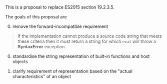 This is a proposal to replace ES2015 section 19.2.3.5.

The goals of this proposal are

0. remove the forward-incompatible requirement

> If the implementation cannot produce a source code string that meets these
> criteria then it must return a string for which `eval` will throw a
> **SyntaxError** exception.

0. standardise the string representation of built-in functions and host objects

0. clarify requirement of representation based on the "actual characteristics" of an object
